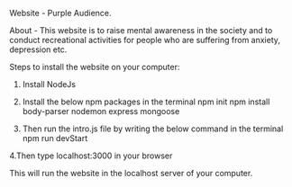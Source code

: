 Website - Purple Audience.

About - This website is to raise mental awareness in the society and to conduct recreational activities for people who are suffering from anxiety, depression etc.


Steps to install the website on your computer: 

1. Install NodeJs 

2. Install the below npm packages in the terminal
   npm init
   npm install body-parser nodemon express mongoose
  
3. Then run the intro.js file by writing the below command in the terminal
   npm run devStart
   
4.Then type localhost:3000 in your browser
   

This will run the website in the localhost server of your computer.


